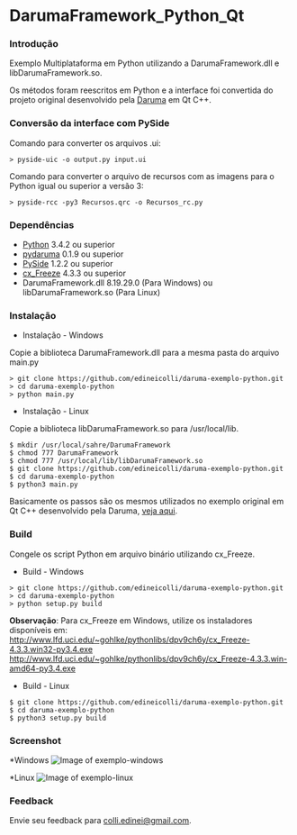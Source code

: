 DarumaFramework_Python_Qt
=====================

### Introdução

Exemplo Multiplataforma em Python utilizando a DarumaFramework.dll e libDarumaFramework.so.

Os métodos foram reescritos em Python e a interface foi convertida do projeto original desenvolvido pela [Daruma](http://www.desenvolvedoresdaruma.com.br/home/index.php) em Qt C++.

### Conversão da interface com PySide

Comando para converter os arquivos .ui:
```
> pyside-uic -o output.py input.ui
```
Comando para converter o arquivo de recursos com as imagens para o Python igual ou superior a versão 3:
```
> pyside-rcc -py3 Recursos.qrc -o Recursos_rc.py
```

### Dependências

* [Python](https://www.python.org/) 3.4.2 ou superior
* [pydaruma](https://github.com/edineicolli/pydaruma) 0.1.9 ou superior
* [PySide](https://github.com/PySide) 1.2.2 ou superior
* [cx_Freeze](http://cx-freeze.sourceforge.net/) 4.3.3 ou superior
* DarumaFramework.dll 8.19.29.0 (Para Windows) ou libDarumaFramework.so (Para Linux)

### Instalação

* Instalação - Windows

Copie a biblioteca DarumaFramework.dll para a mesma pasta do arquivo main.py
```
> git clone https://github.com/edineicolli/daruma-exemplo-python.git
> cd daruma-exemplo-python
> python main.py
```
* Instalação - Linux

Copie a biblioteca libDarumaFramework.so para /usr/local/lib.

```
$ mkdir /usr/local/sahre/DarumaFramework
$ chmod 777 DarumaFramework
$ chmod 777 /usr/local/lib/libDarumaFramework.so
$ git clone https://github.com/edineicolli/daruma-exemplo-python.git
$ cd daruma-exemplo-python
$ python3 main.py
```

Basicamente os passos são os mesmos utilizados no exemplo original em Qt C++ desenvolvido pela Daruma, [veja aqui](http://www.daruma.com.br/ddemkt/dde023_2012.html).

### Build

Congele os script Python em arquivo binário utilizando cx_Freeze. 
* Build - Windows
```
> git clone https://github.com/edineicolli/daruma-exemplo-python.git
> cd daruma-exemplo-python
> python setup.py build
```

**Observação**: Para cx_Freeze em Windows, utilize os instaladores disponíveis em:
http://www.lfd.uci.edu/~gohlke/pythonlibs/dpv9ch6y/cx_Freeze-4.3.3.win32-py3.4.exe
http://www.lfd.uci.edu/~gohlke/pythonlibs/dpv9ch6y/cx_Freeze-4.3.3.win-amd64-py3.4.exe

* Build - Linux
```
$ git clone https://github.com/edineicolli/daruma-exemplo-python.git
$ cd daruma-exemplo-python
$ python3 setup.py build
```

### Screenshot

*Windows
![Image of exemplo-windows](https://github.com/edineicolli/daruma-exemplo-python/tree/develop/images/exemplo_windows_seven_32.png)

*Linux
![Image of exemplo-linux](https://github.com/edineicolli/daruma-exemplo-python/tree/develop/images/exemplo_linux_ubuntu_64.png)

### Feedback
Envie seu feedback para colli.edinei@gmail.com.